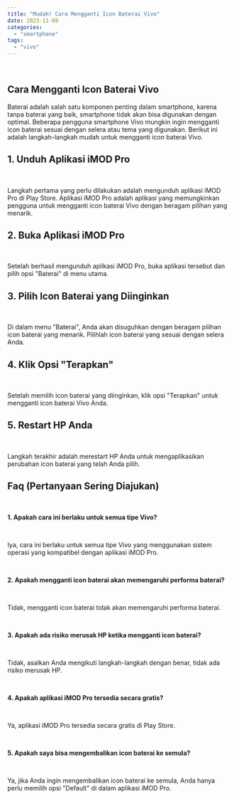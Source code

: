 ```yaml
---
title: "Mudah! Cara Mengganti Icon Baterai Vivo"
date: 2023-11-09
categories: 
  - "smartphone"
tags: 
  - "vivo"
---
```


 

## Cara Mengganti Icon Baterai Vivo

Baterai adalah salah satu komponen penting dalam smartphone, karena tanpa baterai yang baik, smartphone tidak akan bisa digunakan dengan optimal. Beberapa pengguna smartphone Vivo mungkin ingin mengganti icon baterai sesuai dengan selera atau tema yang digunakan. Berikut ini adalah langkah-langkah mudah untuk mengganti icon baterai Vivo.

## 1\. Unduh Aplikasi iMOD Pro

 

Langkah pertama yang perlu dilakukan adalah mengunduh aplikasi iMOD Pro di Play Store. Aplikasi iMOD Pro adalah aplikasi yang memungkinkan pengguna untuk mengganti icon baterai Vivo dengan beragam pilihan yang menarik.

## 2\. Buka Aplikasi iMOD Pro

 

Setelah berhasil mengunduh aplikasi iMOD Pro, buka aplikasi tersebut dan pilih opsi "Baterai" di menu utama.

## 3\. Pilih Icon Baterai yang Diinginkan

 

Di dalam menu "Baterai", Anda akan disuguhkan dengan beragam pilihan icon baterai yang menarik. Pilihlah icon baterai yang sesuai dengan selera Anda.

## 4\. Klik Opsi "Terapkan"

 

Setelah memilih icon baterai yang diinginkan, klik opsi "Terapkan" untuk mengganti icon baterai Vivo Anda.

## 5\. Restart HP Anda

 

Langkah terakhir adalah merestart HP Anda untuk mengaplikasikan perubahan icon baterai yang telah Anda pilih.

## Faq (Pertanyaan Sering Diajukan)

 

**1\. Apakah cara ini berlaku untuk semua tipe Vivo?**

 

Iya, cara ini berlaku untuk semua tipe Vivo yang menggunakan sistem operasi yang kompatibel dengan aplikasi iMOD Pro.

 

**2\. Apakah mengganti icon baterai akan memengaruhi performa baterai?**

 

Tidak, mengganti icon baterai tidak akan memengaruhi performa baterai.

 

**3\. Apakah ada risiko merusak HP ketika mengganti icon baterai?**

 

Tidak, asalkan Anda mengikuti langkah-langkah dengan benar, tidak ada risiko merusak HP.

 

**4\. Apakah aplikasi iMOD Pro tersedia secara gratis?**

 

Ya, aplikasi iMOD Pro tersedia secara gratis di Play Store.

 

**5\. Apakah saya bisa mengembalikan icon baterai ke semula?**

 

Ya, jika Anda ingin mengembalikan icon baterai ke semula, Anda hanya perlu memilih opsi "Default" di dalam aplikasi iMOD Pro.
